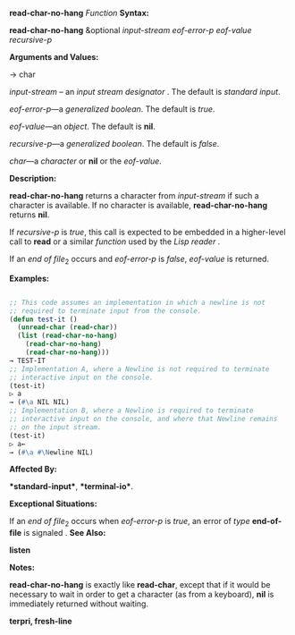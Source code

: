**read-char-no-hang** *Function* **Syntax:** 



**read-char-no-hang** &amp;optional *input-stream eof-error-p eof-value recursive-p* 



**Arguments and Values:** 



→ char 



*input-stream* – an *input stream designator* . The default is *standard input*. 



*eof-error-p*—a *generalized boolean*. The default is *true*. 



*eof-value*—an *object*. The default is **nil**. 



*recursive-p*—a *generalized boolean*. The default is *false*. 



*char*—a *character* or **nil** or the *eof-value*. 



**Description:** 



**read-char-no-hang** returns a character from *input-stream* if such a character is available. If no character is available, **read-char-no-hang** returns **nil**. 







 



 



If *recursive-p* is *true*, this call is expected to be embedded in a higher-level call to **read** or a similar *function* used by the *Lisp reader* . 



If an *end of file*<sub>2</sub> occurs and *eof-error-p* is *false*, *eof-value* is returned. 



**Examples:**
```lisp

;; This code assumes an implementation in which a newline is not 
;; required to terminate input from the console. 
(defun test-it () 
  (unread-char (read-char)) 
  (list (read-char-no-hang) 
	(read-char-no-hang) 
	(read-char-no-hang))) 
→ TEST-IT 
;; Implementation A, where a Newline is not required to terminate 
;; interactive input on the console. 
(test-it) 
▷ a 
→ (#\a NIL NIL) 
;; Implementation B, where a Newline is required to terminate 
;; interactive input on the console, and where that Newline remains 
;; on the input stream. 
(test-it) 
▷ a← 
→ (#\a #\Newline NIL) 

```
**Affected By:** 



**\*standard-input\***, **\*terminal-io\***. 



**Exceptional Situations:** 



If an *end of file*<sub>2</sub> occurs when *eof-error-p* is *true*, an error of *type* **end-of-file** is signaled . **See Also:** 



**listen** 



**Notes:** 



**read-char-no-hang** is exactly like **read-char**, except that if it would be necessary to wait in order to get a character (as from a keyboard), **nil** is immediately returned without waiting. 







 



 



**terpri, fresh-line** 



